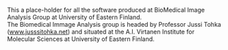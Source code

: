 This a place-holder for all the software produced at BioMedical Image Analysis Group at University of Eastern Finland.  
The Biomedical Immage Analysis group is headed by Professor Jussi Tohka (www.jusssitohka.net) and situated at the A.I. Virtanen 
Institute for Molecular Sciences at University of Eastern Finland.
